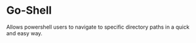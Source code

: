 Go-Shell
========

Allows powershell users to navigate to specific directory paths in a quick and easy way.
